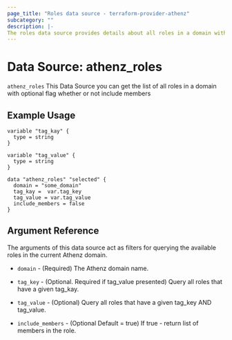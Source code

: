 ```yaml
---
page_title: "Roles data source - terraform-provider-athenz"
subcategory: ""
description: |-
The roles data source provides details about all roles in a domain with optional flag whether or not include members.
---
```


# Data Source: athenz_roles

`athenz_roles` This Data Source you can get the list of all roles in a domain with optional flag whether or not include members

## Example Usage

```hcl
variable "tag_kay" {
  type = string
}

variable "tag_value" {
  type = string
}

data "athenz_roles" "selected" {
  domain = "some_domain"
  tag_kay =  var.tag_key
  tag_value = var.tag_value
  include_members = false
}
```

## Argument Reference

The arguments of this data source act as filters for querying the available roles in the current Athenz domain.

- `domain` - (Required) The Athenz domain name.

- `tag_key` - (Optional. Required if tag_value presented) Query all roles that have a given tag_kay.

- `tag_value` - (Optional) Query all roles that have a given tag_key AND tag_value.

- `include_members` - (Optional Default = true) If true - return list of members in the role.